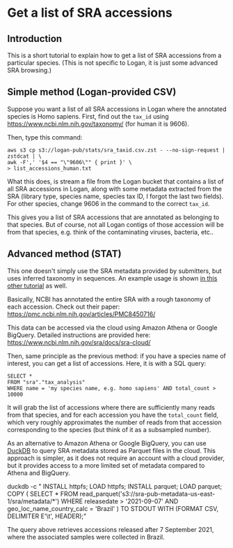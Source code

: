 # Get a list of SRA accessions

## Introduction

This is a short tutorial to explain how to get a list of SRA accessions from a particular species. (This is not specific to Logan, it is just some advanced SRA browsing.)

## Simple method (Logan-provided CSV)

Suppose you want a list of all SRA accessions in Logan where the annotated species is Homo sapiens. First, find out the `tax_id` using https://www.ncbi.nlm.nih.gov/taxonomy/ (for human it is 9606).

Then, type this command:

    aws s3 cp s3://logan-pub/stats/sra_taxid.csv.zst - --no-sign-request | zstdcat | \
    awk -F',' '$4 == "\"9606\"" { print }' \
    > list_accessions_human.txt

What this does, is stream a file from the Logan bucket that contains a list of all SRA accessions in Logan, along with some metadata extracted from the SRA (library type, species name, species tax ID, I forgot the last two fields). For other species, change 9606 in the command to the correct `tax_id`.

This gives you a list of SRA accessions that are annotated as belonging to that species. But of course, not all Logan contigs of those accession will be from that species, e.g. think of the contaminating viruses, bacteria, etc..

## Advanced method (STAT)

This one doesn't simply use the SRA metadata provided by submitters, but uses inferred taxonomy in sequences. An example usage is shown [in this other tutorial](https://github.com/IndexThePlanet/Logan/blob/main/Chickens.md#getting-a-list-of-accessions) as well.

Basically, NCBI has annotated the entire SRA with a rough taxonomy of each accession. Check out their paper: https://pmc.ncbi.nlm.nih.gov/articles/PMC8450716/

This data can be accessed via the cloud using Amazon Athena or Google BigQuery. Detailed instructions are provided here: https://www.ncbi.nlm.nih.gov/sra/docs/sra-cloud/

Then, same principle as the previous method: if you have a species name of interest, you can get a list of accessions. Here, it is with a SQL query:

    SELECT *
    FROM "sra"."tax_analysis"
    WHERE name = 'my species name, e.g. homo sapiens' AND total_count > 10000

It will grab the list of accessions where there are sufficiently many reads from that species, and for each accession you have the `total_count` field, which very roughly approximates the number of reads from that accession corresponding to the species (but think of it as a subsampled number).

As an alternative to Amazon Athena or Google BigQuery, you can use [DuckDB](https://duckdb.org/) to query SRA metadata stored as Parquet files in the cloud. This approach is simpler, as it does not require an account with a cloud provider, but it provides access to a more limited set of metadata compared to Athena and BigQuery.

  duckdb -c "
  INSTALL httpfs;
  LOAD httpfs;
  INSTALL parquet;
  LOAD parquet;
  COPY (
    SELECT *
    FROM read_parquet('s3://sra-pub-metadata-us-east-1/sra/metadata/*')
    WHERE releasedate > '2021-09-07' AND geo_loc_name_country_calc = 'Brazil'
  ) TO STDOUT WITH (FORMAT CSV, DELIMITER E'\t', HEADER);"

The query above retrieves accessions released after 7 September 2021, where the associated samples were collected in Brazil.
